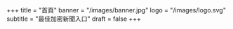 +++
title = "首頁"
banner = "/images/banner.jpg"
logo = "/images/logo.svg"
subtitle = "最佳加密新聞入口"
draft = false
+++
